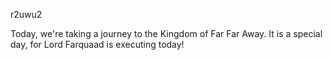r2uwu2

Today, we're taking a journey to the Kingdom of Far Far Away. It is a special day, for Lord Farquaad is executing today!
